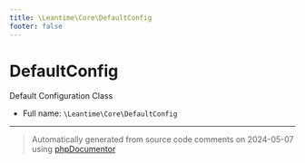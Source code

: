 ```yaml
---
title: \Leantime\Core\DefaultConfig
footer: false
---
```


# DefaultConfig

Default Configuration Class



* Full name: `\Leantime\Core\DefaultConfig`





---
> Automatically generated from source code comments on 2024-05-07 using [phpDocumentor](http://www.phpdoc.org/)
